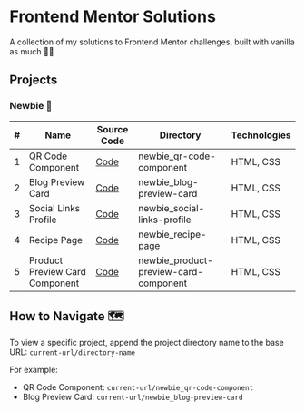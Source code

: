 # Frontend Mentor Solutions

A collection of my solutions to Frontend Mentor challenges, built with vanilla as much 🍦✨

## Projects

### Newbie 🌱

| # | Name | Source Code | Directory | Technologies |
|---|------|------------|-----------|--------------|
| 1 | QR Code Component | [Code](./newbie_qr-code-component) | newbie_qr-code-component | HTML, CSS |
| 2 | Blog Preview Card | [Code](./newbie_blog-preview-card) | newbie_blog-preview-card | HTML, CSS |
| 3 | Social Links Profile | [Code](./newbie_social-links-profile) | newbie_social-links-profile | HTML, CSS |
| 4 | Recipe Page | [Code](./newbie_recipe-page) | newbie_recipe-page | HTML, CSS |
| 5 | Product Preview Card Component | [Code](./newbie_product-preview-card-component) | newbie_product-preview-card-component | HTML, CSS |

## How to Navigate 🗺️

To view a specific project, append the project directory name to the base URL:
```current-url/directory-name```

For example:
- QR Code Component: ```current-url/newbie_qr-code-component```
- Blog Preview Card: ```current-url/newbie_blog-preview-card```